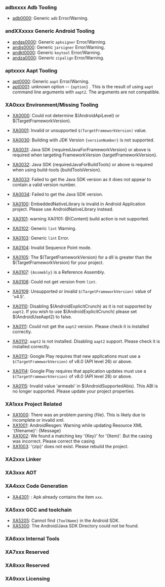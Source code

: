 
### adbxxxx Adb Tooling

+ [adb0000](adb0000.md): Generic `adb` Error/Warning.

### andXXxxxx Generic Android Tooling

+ [andas0000](andas0000.md): Generic `apksigner` Error/Warning.
+ [andjs0000](andjs0000.md): Generic `jarsigner` Error/Warning.
+ [andkt0000](andkt0000.md): Generic `keytool` Error/Warning.
+ [andza0000](andza0000.md): Generic `zipalign` Error/Warning.

### aptxxxx Aapt Tooling

+ [apt0000](apt0000.md): Generic `aapt` Error/Warning.
+ [apt0001](apt0001.md): unknown option -- `{option}` . This is the result of using `aapt` command line arguments with `aapt2`. The arguments are not compatible.

### XA0xxx Environment/Missing Tooling

+ [XA0000](xa0000.md): Could not determine $(AndroidApiLevel) or $(TargetFrameworkVersion).
+ [XA0001](xa0001.md): Invalid or unsupported `$(TargetFrameworkVersion)` value.

+ [XA0030](xa0030.md): Building with JDK Version `{versionNumber}` is not supported.
+ [XA0031](xa0031.md): Java SDK {requiredJavaForFrameworkVersion} or above is required when targeting FrameworkVersion {targetFrameworkVersion}.
+ [XA0032](xa0032.md): Java SDK {requiredJavaForBuildTools} or above is required when using build-tools {buildToolsVersion}.
+ [XA0033](xa0033.md): Failed to get the Java SDK version as it does not appear to contain a valid version number.
+ [XA0034](xa0034.md): Failed to get the Java SDK version. 

+ [XA0100](xa0100.md): EmbeddedNativeLibrary is invalid in Android Application project. Please use AndroidNativeLibrary instead.
+ [XA0101](xa0101.md): warning XA0101: @(Content) build action is not supported.
+ [XA0102](xa0102.md): Generic `lint` Warning.
+ [XA0103](xa0103.md): Generic `lint` Error.
+ [XA0104](xa0104.md): Invalid Sequence Point mode.
+ [XA0105](xa0105.md): The $(TargetFrameworkVersion) for a dll is greater than the $(TargetFrameworkVersion) for your project.
+ [XA0107](xa0107.md): `{Assmebly}` is a Reference Assembly.
+ [XA0108](xa0108.md): Could not get version from `lint`.
+ [XA0109](xa0109.md): Unsupported or invalid `$(TargetFrameworkVersion)` value of 'v4.5'.
+ [XA0110](xa0110.md): Disabling $(AndroidExplicitCrunch) as it is not supported by `aapt2`. If you wish to use $(AndroidExplicitCrunch) please set $(AndroidUseAapt2) to false.
+ [XA0111](xa0111.md): Could not get the `aapt2` version. Please check it is installed correctly.
+ [XA0112](xa0112.md): `aapt2` is not installed. Disabling `aapt2` support. Please check it is installed correctly.
+ [XA0113](xa0113.md): Google Play requires that new applications must use a `$(TargetFrameworkVersion)` of v8.0 (API level 26) or above.
+ [XA0114](xa0114.md): Google Play requires that application updates must use a `$(TargetFrameworkVersion)` of v8.0 (API level 26) or above.
+ [XA0115](xa0115.md): Invalid value 'armeabi' in $(AndroidSupportedAbis). This ABI is no longer supported. Please update your project properties.

### XA1xxx Project Related

+ [XA1000](xa1000.md): There was an problem parsing {file}. This is likely due to incomplete or invalid xml.
+ [XA1001](xa1001.md): AndroidResgen: Warning while updating Resource XML '{filename}': {Message}
+ [XA1002](xa1002.md): We found a matching key '{Key}' for '{Item}'. But the casing was incorrect. Please correct the casing
+ [XA1003](xa1003.md): '{zip}' does not exist. Please rebuild the project.

### XA2xxx Linker

### XA3xxx AOT

### XA4xxx Code Generation

+ [XA4301](xa4301.md): : Apk already contains the item `xxx`.

### XA5xxx GCC and toolchain

+ [XA5205](xa5205.md): Cannot find `{ToolName}` in the Android SDK.
+ [XA5300](xa5300.md): The Android/Java SDK Directory could not be found.

### XA6xxx Internal Tools

### XA7xxx	Reserved

### XA8xxx	Reserved

### XA9xxx	Licensing

